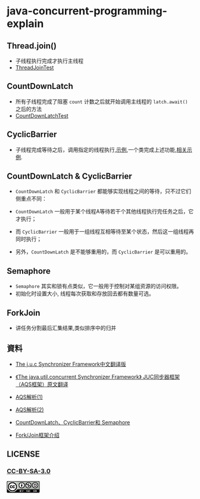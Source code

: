 # java-concurrent-programming-explain

## Thread.join()

- 子线程执行完成才执行主线程
- [ThreadJoinTest](module1/src/edu/maskleo/module1/ThreadJoinTest.java)


## CountDownLatch

- 所有子线程完成了阻塞 `count` 计数之后就开始调用主线程的 `latch.await()` 之后的方法
- [CountDownLatchTest](module1/src/edu/maskleo/module1/CyclicBarrierTest.java)

## CyclicBarrier

- 子线程完成等待之后，调用指定的线程执行,[示例](module1/src/edu/maskleo/module1/CyclicBarrierTest.java),一个类完成上述功能,[相关示例](module1/src/edu/maskleo/module1/CyclicBarrierTest2.java).

## CountDownLatch & CyclicBarrier

- `CountDownLatch` 和 `CyclicBarrier` 都能够实现线程之间的等待，只不过它们侧重点不同：
- `CountDownLatch` 一般用于某个线程A等待若干个其他线程执行完任务之后，它才执行；
  
- 而 `CyclicBarrier` 一般用于一组线程互相等待至某个状态，然后这一组线程再同时执行；
  
- 另外，`CountDownLatch` 是不能够重用的，而 `CyclicBarrier` 是可以重用的。

## Semaphore

- `Semaphore` 其实和锁有点类似，它一般用于控制对某组资源的访问权限。
- 初始化时设置大小, 线程每次获取和存放回去都有数量可选。

## ForkJoin

- 讲任务分割最后汇集结果,类似排序中的归并

## 資料

- [The j.u.c Synchronizer Framework中文翻译版](http://ifeve.com/aqs/)

- [《The java.util.concurrent Synchronizer Framework》 JUC同步器框架（AQS框架）原文翻译](http://www.cnblogs.com/dennyzhangdd/p/7218510.html)

- [AQS解析(1)](https://ryan-hou.github.io/2018/06/12/AQS%E8%A7%A3%E6%9E%90-1/)

- [AQS解析(2)](https://ryan-hou.github.io/2018/06/13/AQS%E8%A7%A3%E6%9E%90-2/)

- [CountDownLatch、CyclicBarrier和 Semaphore](http://www.importnew.com/21889.html)

- [Fork/Join框架介绍](http://ifeve.com/talk-concurrency-forkjoin/)

## LICENSE

### [CC-BY-SA-3.0](https://creativecommons.org/licenses/by-nc-sa/3.0/cn/)

[![](LICENSE.png)](https://creativecommons.org/licenses/by-nc-sa/3.0/cn/)